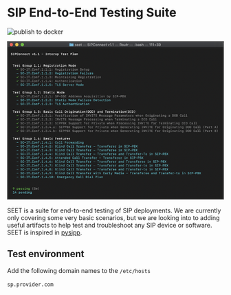 # SIP End-to-End Testing Suite

![publish to docker](https://github.com/fonoster/seet/workflows/publish%20to%20docker/badge.svg)

<img src="test_example.png" />

SEET is a suite for end-to-end testing of SIP deployments. We are currently only covering some very basic scenarios, but we are looking into to adding useful artifacts to help test and troubleshoot any SIP device or software. SEET is inspired in [pysipp](https://github.com/SIPp/pysipp).

## Test environment

Add the following domain names to the `/etc/hosts`

`sp.provider.com`

